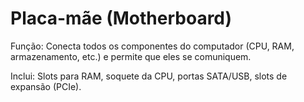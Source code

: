 # Placa-mãe (Motherboard)
Função: Conecta todos os componentes do computador (CPU, RAM, armazenamento, etc.) e permite que eles se comuniquem.

Inclui: Slots para RAM, soquete da CPU, portas SATA/USB, slots de expansão (PCIe).
